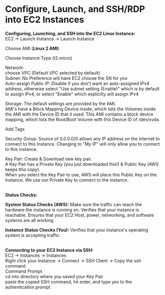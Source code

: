 # Configure, Launch, and SSH/RDP into EC2 Instances

**Configuring, Launching, and SSH into the EC2 Linux Instance:** \
EC2 → Launch Instance → Launch Instance

Choose AMI (**Linux 2 AMI**)

Choose Instance Type (t2.micro)

Network: \
choose VPC (Default VPC selected by default) \
Subnet: No Preference will have EC2 choose the SN for you \
Auto-assign Public IP: Disable if you don't want an auto-assigned IPv4 address, otherwise select "Use subnet setting (Enable)" which is by default to assign IPv4, or select "Enable" which explicitly will assign IPv4

Storage: The default settings are provided by the AMI. \
AMI's have a Block Mapping Device inside, which lists the Volumes inside the AMI with the Device ID that it used. This AMI contains a block device mapping, which lists the Root/Boot Volume with this Device ID of /dev/xvda.

Add Tags

Security Group: Source of 0.0.0.0/0 allows any IP address on the internet to connect to this Instance. Changing to "My IP" will only allow you to connect to this instance.

Key Pair: Create & Download new key pair. \
A Key Pair has a Private Key (you just downloaded this!)  & Public Key (AWS keeps this copy). \
When you select the Key Pair to use, AWS will place this Public Key on the Instance. We use our Private Key to connect to the instance.

\
**Status Checks:**

**System Status Checks (AWS):** Make sure the traffic can reach the hardware the instance is running on. Verifies that your instance is reachable. Ensures that your EC2 Host, power, networking, and software systems are all working.

**Instance Status Checks (You):** Verifies that your instance's operating system is accepting traffic.

\
**Connecting to your EC2 Instance via SSH:** \
EC2 → Instances → Instances \
Right click your Instance → Connect → SSH Client → Copy the ssh command \
Command Prompt \
cd into directory where you saved your Key Pair \
paste the copied SSH command, hit enter, and type yes to the authentication prompt

